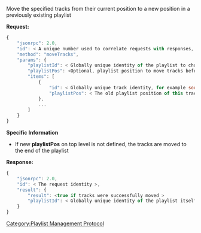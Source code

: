 Move the specified tracks from their current position to a new position
in a previously existing playlist

**Request:**

``` javascript
{
    "jsonrpc": 2.0,
    "id": < A unique number used to correlate requests with responses, see JSON-RPC specification for more information >,
    "method": "moveTracks",
    "params": {
        "playlistId": < Globally unique identity of the playlist to change >,
        "playlistPos": <Optional, playlist position to move tracks before >
        "items": [
            {
                "id": < Globally unique track identity, for example soundcloud:track:somenicetrack >,
                "playlistPos": < The old playlist position of this track >,
            },
            ...
        ]
    }
}
```

**Specific Information**

  - If new **playlistPos** on top level is not defined, the tracks are
    moved to the end of the playlist

**Response:**

``` javascript
{
    "jsonrpc": 2.0,
    "id": < The request identity >,
    "result": {
        "result": <true if tracks were successfully moved >
        "playlistId": < Globally unique identity of the playlist itself >,
    }
}
```

[Category:Playlist Management
Protocol](Category:Playlist_Management_Protocol "wikilink")